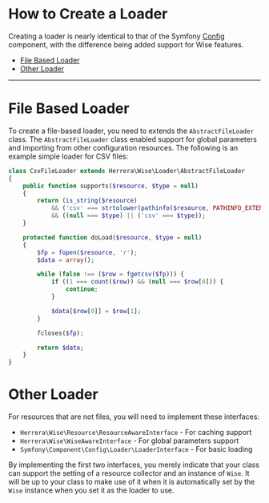 How to Create a Loader
======================

Creating a loader is nearly identical to that of the Symfony [Config][]
component, with the difference being added support for Wise features.

- [File Based Loader](#FileBasedLoader)
- [Other Loader](#OtherLoader)

---

# File Based Loader <a id="FileBasedLoader"></a>

To create a file-based loader, you need to extends the `AbstractFileLoader`
class. The `AbstractFileLoader` class enabled support for global parameters
and importing from other configuration resources. The following is an example
simple loader for CSV files:

```php
class CsvFileLoader extends Herrera\Wise\Loader\AbstractFileLoader
{
    public function supports($resource, $type = null)
    {
        return (is_string($resource)
            && ('csv' === strtolower(pathinfo($resource, PATHINFO_EXTENSION))))
            && ((null === $type) || ('csv' === $type));
    }

    protected function doLoad($resource, $type = null)
    {
        $fp = fopen($resource, 'r');
        $data = array();

        while (false !== ($row = fgetcsv($fp))) {
            if ((1 === count($row)) && (null === $row[0])) {
                continue;
            }

            $data[$row[0]] = $row[1];
        }

        fcloses($fp);

        return $data;
    }
}
```

# Other Loader <a id="OtherLoader"></a>

For resources that are not files, you will need to implement these interfaces:

- `Herrera\Wise\Resource\ResourceAwareInterface` - For caching support
- `Herrera\Wise\WiseAwareInterface` - For global parameters support
- `Symfony\Component\Config\Loader\LoaderInterface` - For basic loading

By implementing the first two interfaces, you merely indicate that your class
can support the setting of a resource collector and an instance of `Wise`. It
will be up to your class to make use of it when it is automatically set by the
`Wise` instance when you set it as the loader to use.

[Config]: http://symfony.com/doc/current/components/config/resources.html#resource-loaders